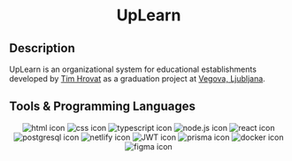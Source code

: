 <h1 align="center">UpLearn</h1>

## Description

UpLearn is an organizational system for educational establishments developed by [Tim Hrovat](https://timhrovat.com) as a graduation project at [Vegova, Ljubljana](https://www.vegova.si).

## Tools & Programming Languages

<div align="center">
    <img src="https://img.shields.io/badge/HTML5-E34F26?style=for-the-badge&logo=html5&logoColor=white" alt="html icon" />
    <img src="https://img.shields.io/badge/CSS3-1572B6?style=for-the-badge&logo=css3&logoColor=white" alt="css icon" />
    <img src="https://img.shields.io/badge/TypeScript-007ACC?style=for-the-badge&logo=typescript&logoColor=white" alt="typescript icon" />
    <img src="https://img.shields.io/badge/Node.js-43853D?style=for-the-badge&logo=node.js&logoColor=white" alt="node.js icon" />
    <img src="https://img.shields.io/badge/React-20232A?style=for-the-badge&logo=react&logoColor=61DAFB" alt="react icon" />
    <img src="https://img.shields.io/badge/PostgreSQL-316192?style=for-the-badge&logo=postgresql&logoColor=white" alt="postgresql icon" />
    <img src="https://img.shields.io/badge/Netlify-00C7B7?style=for-the-badge&logo=netlify&logoColor=white" alt="netlify icon" />
    <img src="https://img.shields.io/badge/json%20web%20tokens-323330?style=for-the-badge&logo=json-web-tokens&logoColor=pink" alt="JWT icon" />
    <img src="https://img.shields.io/badge/Prisma-3982CE?style=for-the-badge&logo=Prisma&logoColor=white" alt="prisma icon"/>
    <img src="https://img.shields.io/badge/Docker-2CA5E0?style=for-the-badge&logo=docker&logoColor=white" alt="docker icon"/>
    <img src="https://img.shields.io/badge/Figma-F24E1E?style=for-the-badge&logo=figma&logoColor=white" alt="figma icon"/>
</div>
